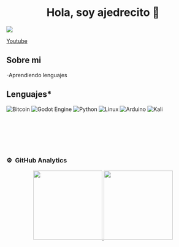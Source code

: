 <div align="center">
<h1 align="center">Hola, soy ajedrecito 👋</h1>
</div>
<img src="https://i.imgur.com/3Zy18C3.png">

[Youtube](https://www.youtube.com/@AstroTonto)

## Sobre mi

-Aprendiendo lenguajes
<br>

## Lenguajes*
![Bitcoin](https://img.shields.io/badge/bitcoin-2F3134?style=for-the-badge&logo=bitcoin&logoColor=white) ![Godot Engine](https://img.shields.io/badge/GODOT-%23FFFFFF.svg?style=for-the-badge&logo=godot-engine) ![Python](https://img.shields.io/badge/python-3670A0?style=for-the-badge&logo=python&logoColor=ffdd54) 	![Linux](https://img.shields.io/badge/Linux-FCC624?style=for-the-badge&logo=linux&logoColor=black) ![Arduino](https://img.shields.io/badge/-Arduino-00979D?style=for-the-badge&logo=Arduino&logoColor=white) 	![Kali](https://img.shields.io/badge/Kali-268BEE?style=for-the-badge&logo=kalilinux&logoColor=white)

<br>
<p>
</a>
</a>
</p>
</p>
</p>
</div>                                                             
</table>                                                                                 
</div>
<br>
                                                                            
</td>       

<p>
</a>
</a>
</p>
</div>
                                                                                      
</td>  
</table>                                                                                 
</div>
<br>

### ⚙️ &nbsp;GitHub Analytics

<p align="center">
<a href="https://github.com/ArisGuimera">
  <img height="180em" src="https://github-readme-stats-eight-theta.vercel.app/api?username=ajedrecito&show_icons=true&theme=algolia&include_all_commits=true&count_private=true"/>
  <img height="180em" src="https://github-readme-stats-eight-theta.vercel.app/api/top-langs/?username=ajedrecitot=compact&langs_count=8&theme=algolia"/>
</a>
</p>
